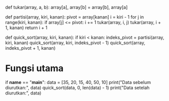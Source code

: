 def tukar(array, a, b):
    array[a], array[b] = array[b], array[a]

def partisi(array, kiri, kanan):
    pivot = array[kanan]
    i = kiri - 1
    for j in range(kiri, kanan):
        if array[j] <= pivot:
            i += 1
            tukar(array, i, j)
    tukar(array, i + 1, kanan)
    return i + 1

def quick_sort(array, kiri, kanan):
    if kiri < kanan:
        indeks_pivot = partisi(array, kiri, kanan)
        quick_sort(array, kiri, indeks_pivot - 1)
        quick_sort(array, indeks_pivot + 1, kanan)

# Fungsi utama
if __name__ == "__main__":
    data = [35, 20, 15, 40, 50, 10]
    print("Data sebelum diurutkan:", data)
    quick_sort(data, 0, len(data) - 1)
    print("Data setelah diurutkan:", data)
